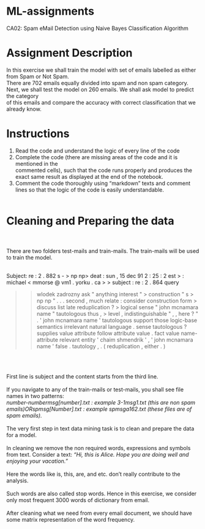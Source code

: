# ML-assignments

CA02: Spam eMail Detection using Naive Bayes Classification Algorithm<br>

# <b>Assignment Description</b>

In this exercise we shall train the model with set of emails labelled as either from Spam or Not Spam. <br>
There are 702 emails equally divided into spam and non spam category.<br>
Next, we shall test the model on 260 emails. We shall ask model to predict the category <br>
of this emails and compare the accuracy with correct classification that we already know.<br><brR>

# Instructions
1. Read the code and understand the logic of every line of the code<br>
2. Complete the code (there are missing areas of the code and it is mentioned in the<br>
commented cells), such that the code runs properly and produces the exact same
result as displayed at the end of the notebook.<br>
3. Comment the code thoroughly using “markdown” texts and comment lines so that
the logic of the code is easily understandable. <br><br>

# Cleaning and Preparing the data <br><br>
There are two folders test-mails and train-mails. The train-mails will be used to train the model.
<br><br>

Subject: re : 2 . 882 s - > np np> deat : sun , 15 dec 91 2 : 25 : 2 est > : michael <
mmorse @ vm1 . yorku . ca > > subject : re : 2 . 864 query
> > wlodek zadrozny ask " anything interest " > construction " s > np np " . . . second ,
> much relate : consider construction form > discuss list late reduplication ? > logical
sense " john mcnamara name " tautologous thus , > level , indistinguishable " , , here ? "
. ' john mcnamara name ' tautologous support those logic-base semantics irrelevant natural
language . sense tautologous ? supplies value attribute follow attribute value . fact
value name-attribute relevant entity ' chaim shmendrik ' , ' john mcnamara name ' false .
tautology , . ( reduplication , either . )
<br>
<br>

First line is subject and the content starts from the third line.<br>
<br>
If you navigate to any of the train-mails or test-mails, you shall see file names in two patterns:<br>
<i>number-numbermsg[number].txt : example 3-1msg1.txt (this are non spam
emails)ORspmsg[Number].txt : example spmsga162.txt (these files are of spam
emails).</i><br>
<br>
The very first step in text data mining task is to clean and prepare the data for a model.<br><br>
In cleaning we remove the non required words, expressions and symbols from text.
Consider a text: <i> “Hi, this is Alice. Hope you are doing well and enjoying your vacation.” </i> <br><br>
Here the words like is, this, are, and etc. don’t really contribute to the analysis.  <br><br>
Such words are also called stop words. Hence in this exercise, we consider only most
frequent 3000 words of dictionary from email.<br><br>
After cleaning what we need from every email document, we should have some matrix
representation of the word frequency.<br><br>
